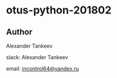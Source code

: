 # otus-python-201802

## Author

Alexander Tankeev

slack: Alexander Tankeev

email: incontrol64@yandex.ru